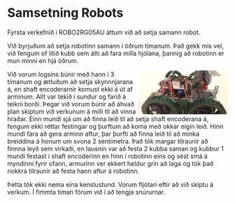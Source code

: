 # Samsetning Robots

Fyrsta verkefnið i ROBO2RG05AU áttum við að setja samann robot. 


Við byrjuðum að setja robotinn samann í öðrum tímanum. Það gekk mis vel, við fengum of lítið kubb sem átti að fara milla hjólana, þannig að robotinn er mun minni en hjá öðrum.

<img align="right" height="100" src="https://github.com/Robertingi00/rob2a/blob/master/verkefni1/myndir/site2.jpg">
 
   Við vorum logsins búnir með hann í 3 tímanum og ætluðum að setja skynnnjarana á, en shaft encoderarnir komust ekki á út af arminum. Allt  var tekið í sundur og farið á teikni borði. Þegar við vorum búnir að áhvað plan skiptum við verkunum á milli til að vinna hraðar. Einn mundi sjá um að finna leið til að setja shaft encoderana á, fengum ekki réttar festingar og þurftum að koma með okkar eigin leið. Hinn mundi fara að gera arminn aftur, þar þurfti að finna leið til að minka breiddina á honum um svona 2 sentimetra. Það tók margar tilraunir að finnna leyð sem virkaði, en lausnin var að festa 2 kubba saman og kubbur 1 mundi festast í shaft encoderinn en hinn í robotinn eins og sést smá á myndinni fyrir ofann, armurinn ver ekkert heldur grín að laga og tók það nokkra tilraunir að festa hann aftur á robotinn. 
  
  
 Þetta tók ekki nema eina kenslustund. Vorum fljótari eftir að við skiptu á verkum. Í fimmta tíman fórum við í að tengja snúrurnar.

